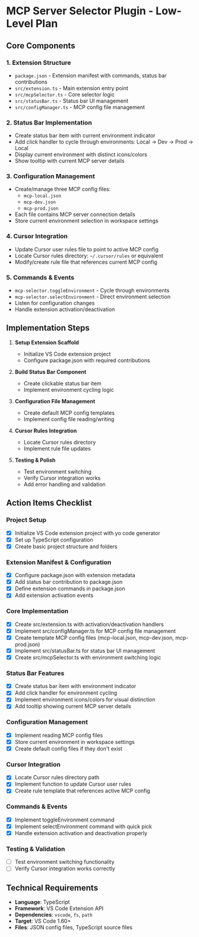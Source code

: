 # MCP Server Selector Plugin - Low-Level Plan

## Core Components

### 1. Extension Structure
- `package.json` - Extension manifest with commands, status bar contributions
- `src/extension.ts` - Main extension entry point
- `src/mcpSelector.ts` - Core selector logic
- `src/statusBar.ts` - Status bar UI management
- `src/configManager.ts` - MCP config file management

### 2. Status Bar Implementation
- Create status bar item with current environment indicator
- Add click handler to cycle through environments: Local → Dev → Prod → Local
- Display current environment with distinct icons/colors
- Show tooltip with current MCP server details

### 3. Configuration Management
- Create/manage three MCP config files:
  - `mcp-local.json`
  - `mcp-dev.json` 
  - `mcp-prod.json`
- Each file contains MCP server connection details
- Store current environment selection in workspace settings

### 4. Cursor Integration
- Update Cursor user rules file to point to active MCP config
- Locate Cursor rules directory: `~/.cursor/rules` or equivalent
- Modify/create rule file that references current MCP config

### 5. Commands & Events
- `mcp-selector.toggleEnvironment` - Cycle through environments
- `mcp-selector.selectEnvironment` - Direct environment selection
- Listen for configuration changes
- Handle extension activation/deactivation

## Implementation Steps

1. **Setup Extension Scaffold**
   - Initialize VS Code extension project
   - Configure package.json with required contributions

2. **Build Status Bar Component**
   - Create clickable status bar item
   - Implement environment cycling logic

3. **Configuration File Management**
   - Create default MCP config templates
   - Implement config file reading/writing

4. **Cursor Rules Integration**
   - Locate Cursor rules directory
   - Implement rule file updates

5. **Testing & Polish**
   - Test environment switching
   - Verify Cursor integration works
   - Add error handling and validation

## Action Items Checklist

### Project Setup
- [x] Initialize VS Code extension project with yo code generator
- [x] Set up TypeScript configuration
- [x] Create basic project structure and folders

### Extension Manifest & Configuration
- [x] Configure package.json with extension metadata
- [x] Add status bar contribution to package.json
- [x] Define extension commands in package.json
- [x] Add extension activation events

### Core Implementation
- [x] Create src/extension.ts with activation/deactivation handlers
- [x] Implement src/configManager.ts for MCP config file management
- [x] Create template MCP config files (mcp-local.json, mcp-dev.json, mcp-prod.json)
- [x] Implement src/statusBar.ts for status bar UI management
- [x] Create src/mcpSelector.ts with environment switching logic

### Status Bar Features
- [x] Create status bar item with environment indicator
- [x] Add click handler for environment cycling
- [x] Implement environment icons/colors for visual distinction
- [x] Add tooltip showing current MCP server details

### Configuration Management
- [x] Implement reading MCP config files
- [x] Store current environment in workspace settings
- [x] Create default config files if they don't exist

### Cursor Integration
- [x] Locate Cursor rules directory path
- [x] Implement function to update Cursor user rules
- [x] Create rule template that references active MCP config

### Commands & Events
- [x] Implement toggleEnvironment command
- [x] Implement selectEnvironment command with quick pick
- [x] Handle extension activation and deactivation properly

### Testing & Validation
- [ ] Test environment switching functionality
- [ ] Verify Cursor integration works correctly

## Technical Requirements

- **Language**: TypeScript
- **Framework**: VS Code Extension API
- **Dependencies**: `vscode`, `fs`, `path`
- **Target**: VS Code 1.60+
- **Files**: JSON config files, TypeScript source files 